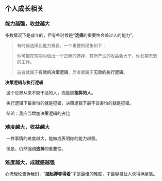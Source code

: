 ## 个人成长相关

### 能力越强，收益越大

​	多数情况下是成立的，但有些时候是“**选择**的重要性会盖过人的能力”。

> 有时候选择比能力重要，一个重要的现象如下：
>
> ​	你可能在短期内做出一个正确的选择，其所产生的收益会大于，你长期无效的工作。
>
> ​	前者就属于**有效的决策逻辑**，后者就属于**无效的执行逻辑**。



**决策逻辑与执行逻辑**

​	这个世界从来不缺干活的人，而是缺**指挥的人**。

​	执行逻辑下最害怕的就是犯错，决策逻辑下最不该害怕的就是犯错。

​	结论：我应当增加决策逻辑的占比





### 难度越大，收益越大

​	一件事情的难度越大，能做成表明你的能力越强。

​	但是，仍然强调**选择**的重要性。



### 难度越大，成就感越强

​	心流理论告诉我们，“**踮起脚够得着**”才是最佳的难度，才最容易让人获得满足感。











